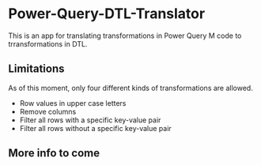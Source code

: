 # Power-Query-DTL-Translator

This is an app for translating transformations in Power Query M code to trransformations in DTL.

## Limitations
As of this moment, only four different kinds of transformations are allowed.
 * Row values in upper case letters
 * Remove columns
 * Filter all rows with a specific key-value pair
 * Filter all rows without a specific key-value pair

## More info to come
